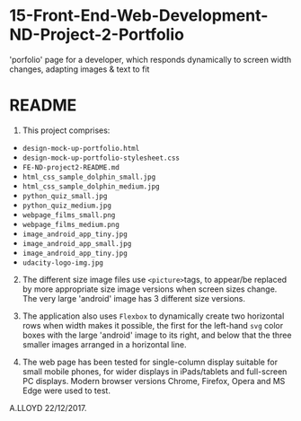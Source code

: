 # 15-Front-End-Web-Development-ND-Project-2-Portfolio
'porfolio' page for a developer, which responds dynamically to screen width changes, adapting images &amp; text to fit

# README
1. This project comprises:
  - `design-mock-up-portfolio.html`
  - `design-mock-up-portfolio-stylesheet.css`
  - `FE-ND-project2-README.md`
  - `html_css_sample_dolphin_small.jpg`
  - `html_css_sample_dolphin_medium.jpg`
  - `python_quiz_small.jpg`
  - `python_quiz_medium.jpg`
  - `webpage_films_small.png`
  - `webpage_films_medium.png`
  - `image_android_app_tiny.jpg`
  - `image_android_app_small.jpg`
  - `image_android_app_tiny.jpg`
  - `udacity-logo-img.jpg`

  2. The different size image files use `<picture>`tags, to appear/be replaced by more appropriate size image  versions when screen sizes change. The very large 'android' image has 3 different size versions.

  3. The application also uses `Flexbox` to dynamically create two horizontal rows when width makes it possible, the first for the left-hand `svg` color boxes with the large 'android' image to its right, and below that the three smaller images arranged in a horizontal line.

  4. The web page has been tested for single-column display suitable for small mobile phones, for wider displays in iPads/tablets and full-screen PC displays. Modern browser versions Chrome, Firefox, Opera and MS Edge were used to test.

  A.LLOYD 22/12/2017.
